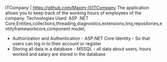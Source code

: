 ITCompany | https://github.com/Maxim-l1/ITCompany
The application allows you to keep track of the
working hours of employees of the company. 
Technologies Used: ASP .NET Core,Entities,collections,threading,diagnostics,extensions,linq,repositories,entityframeworkcore,component model,
- Authorization and Authentication - ASP.NET Core Identity - So that users can log in to their account or register
- Storing all data in a database - MSSQL - all data about users, hours worked and salary are stored in the database
